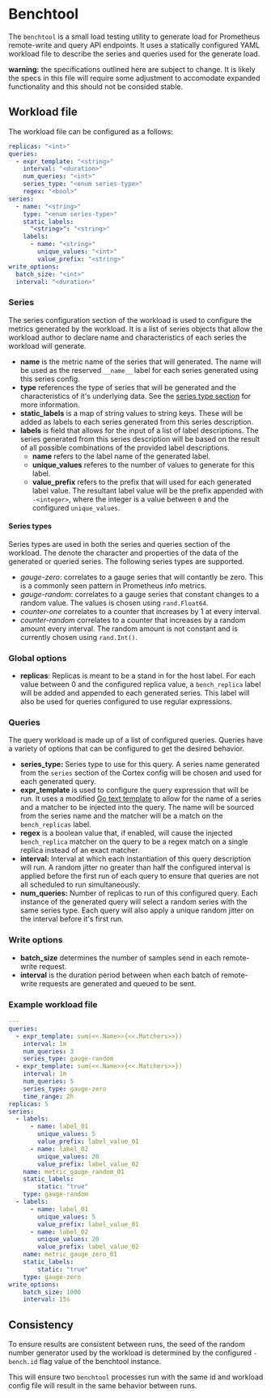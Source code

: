 # Benchtool

The `benchtool` is a small load testing utility to generate load for Prometheus
remote-write and query API endpoints. It uses a statically configured YAML
workload file to describe the series and queries used for the generate load.

**warning:** the specifications outlined here are subject to change. It is
likely the specs in this file will require some adjustment to accomodate
expanded functionality and this should not be consided stable.

## Workload file

The workload file can be configured as a follows:

```yaml
replicas: "<int>"
queries:
  - expr_template: "<string>"
    interval: "<duration>"
    num_queries: "<int>"
    series_type: "<enum series-type>"
    regex: "<bool>"
series:
  - name: "<string>"
    type: "<enum series-type>"
    static_labels:
      "<string>": "<string>"
    labels:
      - name: "<string>"
        unique_values: "<int>"
        value_prefix: "<string>"
write_options:
  batch_size: "<int>"
  interval: "<duration>"
```

### Series

The series configuration section of the workload is used to configure the
metrics generated by the workload. It is a list of series objects that allow the
workload author to declare name and characteristics of each series the workload
will generate.

- **name** is the metric name of the series that will generated. The name will
  be used as the reserved `__name__` label for each series generated using this
  series config.
- **type** references the type of series that will be generated and the
  characteristics of it's underlying data. See the [series type
  section](#series-type) for more information.
- **static_labels** is a map of string values to string keys. These will be
  added as labels to each series generated from this series description.
- **labels** is field that allows for the input of a list of label descriptions.
  The series generated from this series description will be based on the result
  of all possible combinations of the provided label descriptions.
  - **name** refers to the label name of the generated label.
  - **unique_values** referes to the number of values to generate for this
    label.
  - **value_prefix** refers to the prefix that will used for each generated
    label value. The resultant label value will be the prefix appended with
    `-<integer>`, where the integer is a value between `0` and the configured
    `unique_values`.

#### Series types

Series types are used in both the series and queries section of the workload.
The denote the character and properties of the data of the generated or queried
series. The following series types are supported.

- *gauge-zero*: correlates to a gauge series that will contantly be zero. This
  is a commonly seen pattern in Prometheus info metrics.
- *gauge-random*: correlates to a gauge series that constant changes to a random
  value. The values is chosen using `rand.Float64`.
- *counter-one* correlates to a counter that increases by 1 at every interval.
- *counter-random* correlates to a counter that increases by a random amount
  every interval. The random amount is not constant and is currently chosen
  using `rand.Int()`.

### Global options

- **replicas**: Replicas is meant to be a stand in for the host label. For each
value between 0 and the configured replica value, a `bench_replica` label will
be added and appended to each generated series. This label will also be used for
queries configured to use regular expressions.

### Queries

The query workload is made up of a list of configured queries. Queries have a
variety of options that can be configured to get the desired behavior.

- **series_type:** Series type to use for this query. A series name generated
  from the `series` section of the Cortex config will be chosen and used for
  each generated query.
- **expr_template** is used to configure the query expression that will be run.
  It uses a modified [Go text template](https://golang.org/pkg/text/template/)
  to allow for the name of a series and a matcher to be injected into the query.
  The name will be sourced from the series name and the matcher will be a match
  on the `bench_replicas` label.
- **regex** is a boolean value that, if enabled, will cause the injected
  `bench_replica` matcher on the query to be a regex match on a single replica
  instead of an exact matcher.
- **interval:** Interval at which each instantiation of this query description
  will run. A random jitter no greater than half the configured interval is
  applied before the first run of each query to ensure that queries are not all
  scheduled to run simultaneously.
- **num_queries:** Number of replicas to run of this configured query. Each
  instance of the generated query will select a random series with the same
  series type. Each query will also apply a unique random jitter on the interval
  before it's first run.

### Write options

- **batch_size** determines the number of samples send in each remote-write
  request.
- **interval** is the duration period between when each batch of remote-write
  requests are generated and queued to be sent.

### Example workload file

```yaml
---
queries:
  - expr_template: sum(<<.Name>>{<<.Matchers>>})
    interval: 1m
    num_queries: 3
    series_type: gauge-random
  - expr_template: sum(<<.Name>>{<<.Matchers>>})
    interval: 1m
    num_queries: 5
    series_type: gauge-zero
    time_range: 2h
replicas: 5
series:
  - labels:
      - name: label_01
        unique_values: 5
        value_prefix: label_value_01
      - name: label_02
        unique_values: 20
        value_prefix: label_value_02
    name: metric_gauge_random_01
    static_labels:
        static: "true"
    type: gauge-random
  - labels:
      - name: label_01
        unique_values: 5
        value_prefix: label_value_01
      - name: label_02
        unique_values: 20
        value_prefix: label_value_02
    name: metric_gauge_zero_01
    static_labels:
        static: "true"
    type: gauge-zero
write_options:
    batch_size: 1000
    interval: 15s
```

## Consistency

To ensure results are consistent between runs, the seed of the random number
generator used by the workload is determined by the configured `-bench.id` flag
value of the benchtool instance.

This will ensure two `benchtool` processes run with the same id and workload
config file will result in the same behavior between runs.
